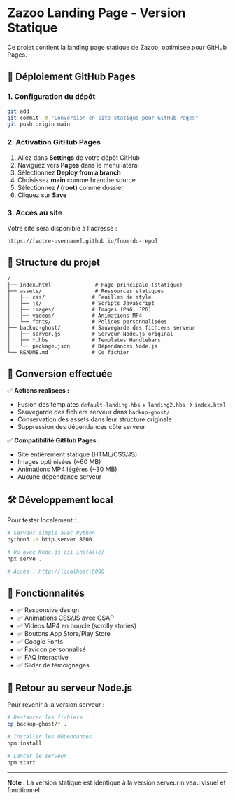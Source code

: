 # Zazoo Landing Page - Version Statique

Ce projet contient la landing page statique de Zazoo, optimisée pour GitHub Pages.

## 🚀 Déploiement GitHub Pages

### 1. Configuration du dépôt
```bash
git add .
git commit -m "Conversion en site statique pour GitHub Pages"
git push origin main
```

### 2. Activation GitHub Pages
1. Allez dans **Settings** de votre dépôt GitHub
2. Naviguez vers **Pages** dans le menu latéral
3. Sélectionnez **Deploy from a branch**
4. Choisissez **main** comme branche source
5. Sélectionnez **/ (root)** comme dossier
6. Cliquez sur **Save**

### 3. Accès au site
Votre site sera disponible à l'adresse :
```
https://[votre-username].github.io/[nom-du-repo]
```

## 📁 Structure du projet

```
/
├── index.html              # Page principale (statique)
├── assets/                 # Ressources statiques
│   ├── css/               # Feuilles de style
│   ├── js/                # Scripts JavaScript
│   ├── images/            # Images (PNG, JPG)
│   ├── videos/            # Animations MP4
│   └── fonts/             # Polices personnalisées
├── backup-ghost/          # Sauvegarde des fichiers serveur
│   ├── server.js          # Serveur Node.js original
│   ├── *.hbs              # Templates Handlebars
│   └── package.json       # Dépendances Node.js
└── README.md              # Ce fichier

```

## 🔧 Conversion effectuée

✅ **Actions réalisées :**
- Fusion des templates `default-landing.hbs` + `landing2.hbs` → `index.html`
- Sauvegarde des fichiers serveur dans `backup-ghost/`
- Conservation des assets dans leur structure originale
- Suppression des dépendances côté serveur

✅ **Compatibilité GitHub Pages :**
- Site entièrement statique (HTML/CSS/JS)
- Images optimisées (~60 MB)
- Animations MP4 légères (~30 MB)
- Aucune dépendance serveur

## 🛠️ Développement local

Pour tester localement :
```bash
# Serveur simple avec Python
python3 -m http.server 8000

# Ou avec Node.js (si installé)
npx serve .

# Accès : http://localhost:8000
```

## 📱 Fonctionnalités

- ✅ Responsive design
- ✅ Animations CSS/JS avec GSAP
- ✅ Vidéos MP4 en boucle (scrolly stories)
- ✅ Boutons App Store/Play Store
- ✅ Google Fonts
- ✅ Favicon personnalisé
- ✅ FAQ interactive
- ✅ Slider de témoignages

## 🔄 Retour au serveur Node.js

Pour revenir à la version serveur :
```bash
# Restaurer les fichiers
cp backup-ghost/* .

# Installer les dépendances
npm install

# Lancer le serveur
npm start
```

---

**Note :** La version statique est identique à la version serveur niveau visuel et fonctionnel. 